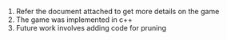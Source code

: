 1. Refer the document attached to get more details on the game
2. The game was implemented in c++
3. Future work involves adding code for pruning